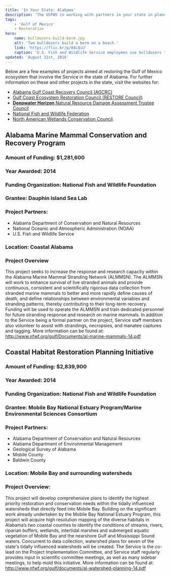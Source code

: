 ```yaml
---
title: 'In Your State: Alabama'
description: 'The USFWS is working with partners in your state in planning and implementing projects designed for a comprehensive restoration of the Gulf of Mexico and its watershed.'
tags:
    - 'Gulf of Mexico'
    - Restoration
hero:
    name: bulldozers-build-berm.jpg
    alt: 'Two bulldozers build a berm on a beach.'
    link: 'https://flic.kr/p/84LQiU'
    caption: 'U.S. Fish and Wildlife Service employees use bulldozers to build a berm at Bon Secour National Wildlife Refuge in Alabama. Photo by Greg Thompson, USFWS.'
updated: 'August 31st, 2016'
---
```


Below are a few examples of projects aimed at restoring the Gulf of Mexico ecosystem that involve the Service in the state of Alabama. For further information on these and other projects in the state, visit the websites for:

  - [Alabama Gulf Coast Recovery Council (AGCRC)](http://www.restorealabama.org/council.aspx)
  - [Gulf Coast Ecosystem Restoration Council (RESTORE Council)](https://www.restorethegulf.gov/story_map/)
  - [**Deepwater Horizon** Natural Resource Damage Assessment Trustee Council](http://www.restoration.noaa.gov/dwh/storymap/)
  - [National Fish and Wildlife Federation](http://www.nfwf.org/gulf/pages/gulf-projects.aspx)
  - [North American Wetlands Conservation Council](http://www.fws.gov/birds/grants/north-american-wetland-conservation-act/north-american-wetland-conservation-council.php).

## Alabama Marine Mammal Conservation and Recovery Program

### Amount of Funding: $1,281,600

### Year Awarded: 2014

### Funding Organization: National Fish and Wildlife Foundation  

### Grantee: Dauphin Island Sea Lab  

### Project Partners:

  - Alabama Department of Conservation and Natural Resources
  - National Oceanic and Atmospheric Administration (NOAA)
  - U.S. Fish and Wildlife Service

### Location: Coastal Alabama

### Project Overview

This project seeks to increase the response and research capacity within the Alabama Marine Mammal Stranding Network (ALMMSN). The ALMMSN will work to enhance survival of live stranded animals and provide continuous, consistent and scientifically rigorous data collection from stranded marine mammals to better and more rapidly define causes of death, and define relationships between environmental variables and stranding patterns, thereby contributing to their long-term recovery. Funding will be used to operate the ALMMSN and train dedicated personnel for future stranding response and research on marine mammals. In addition to the Service being a formal partner on the project, Service staff members also volunteer to assist with strandings, necropsies, and manatee captures and tagging. More information can be found at: http://www.nfwf.org/gulf/Documents/al-marine-mammals-14.pdf

## Coastal Habitat Restoration Planning Initiative

### Amount of Funding: $2,839,900
### Year Awarded: 2014
### Funding Organization: National Fish and Wildlife Foundation
### Grantee: Mobile Bay National Estuary Program/Marine Environmental Sciences Consortium
### Project Partners:

  - Alabama Department of Conservation and Natural Resources
  - Alabama Department of Environmental Management
  - Geological Survey of Alabama
  - Mobile County
  - Baldwin County

### Location: Mobile Bay and surrounding watersheds

### Project Overview:
This project will develop comprehensive plans to identify the highest priority restoration and conservation needs within the tidally influenced watersheds that directly feed into Mobile Bay. Building on the significant work already undertaken by the Mobile Bay National Estuary Program, this project will acquire high resolution mapping of
the diverse habitats in Alabama’s two coastal counties to identify the conditions of streams, rivers, riparian buffers, wetlands, intertidal marshes and submerged aquatic vegetation of Mobile Bay and the nearshore Gulf and Mississippi Sound waters. Concurrent to data collection, watershed plans for seven of the state's tidally influenced watersheds will be created. The Service is the co-lead on the Project Implementation Committee, and Service staff regularly provides input in scientific committee meetings, as well as many sidebar meetings, to help mold this initiative. More information can be found at: http://www.nfwf.org/gulf/documents/al-watershed-planning-14.pdf
